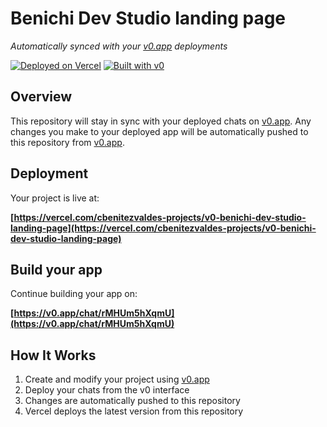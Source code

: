 # Benichi Dev Studio landing page

*Automatically synced with your [v0.app](https://v0.app) deployments*

[![Deployed on Vercel](https://img.shields.io/badge/Deployed%20on-Vercel-black?style=for-the-badge&logo=vercel)](https://vercel.com/cbenitezvaldes-projects/v0-benichi-dev-studio-landing-page)
[![Built with v0](https://img.shields.io/badge/Built%20with-v0.app-black?style=for-the-badge)](https://v0.app/chat/rMHUm5hXqmU)

## Overview

This repository will stay in sync with your deployed chats on [v0.app](https://v0.app).
Any changes you make to your deployed app will be automatically pushed to this repository from [v0.app](https://v0.app).

## Deployment

Your project is live at:

**[https://vercel.com/cbenitezvaldes-projects/v0-benichi-dev-studio-landing-page](https://vercel.com/cbenitezvaldes-projects/v0-benichi-dev-studio-landing-page)**

## Build your app

Continue building your app on:

**[https://v0.app/chat/rMHUm5hXqmU](https://v0.app/chat/rMHUm5hXqmU)**

## How It Works

1. Create and modify your project using [v0.app](https://v0.app)
2. Deploy your chats from the v0 interface
3. Changes are automatically pushed to this repository
4. Vercel deploys the latest version from this repository
